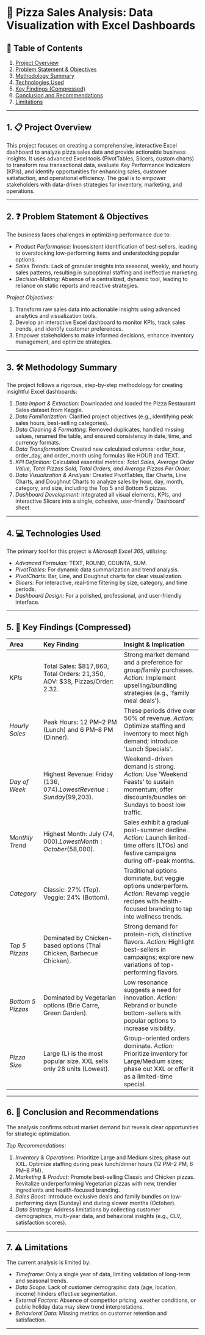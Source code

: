 # 🍕 Pizza Sales Analysis: Data Visualization with Excel Dashboards

## 📑 Table of Contents

1. [ Project Overview](#project-overview)
2. [ Problem Statement & Objectives](#problem-statement)
3. [ Methodology Summary](#methodology)
4. [ Technologies Used](#technologies-used)
5. [ Key Findings (Compressed)](#key-findings)
6. [ Conclusion and Recommendations](#conclusion-recommendations)
7. [ Limitations](#limitations)

---

## 1. 📋 Project Overview <a id="project-overview"></a>

This project focuses on creating a comprehensive, interactive Excel dashboard to analyze pizza sales data and provide actionable business insights. It uses advanced Excel tools (PivotTables, Slicers, custom charts) to transform raw transactional data, evaluate Key Performance Indicators (KPIs), and identify opportunities for enhancing sales, customer satisfaction, and operational efficiency. The goal is to empower stakeholders with data-driven strategies for inventory, marketing, and operations.

---

## 2. ❓ Problem Statement & Objectives <a id="problem-statement"></a>

The business faces challenges in optimizing performance due to:
* *Product Performance:* Inconsistent identification of best-sellers, leading to overstocking low-performing items and understocking popular options.
* *Sales Trends:* Lack of granular insights into seasonal, weekly, and hourly sales patterns, resulting in suboptimal staffing and ineffective marketing.
* *Decision-Making:* Absence of a centralized, dynamic tool, leading to reliance on static reports and reactive strategies.

*Project Objectives:*
1.  Transform raw sales data into actionable insights using advanced analytics and visualization tools.
2.  Develop an interactive Excel dashboard to monitor KPIs, track sales trends, and identify customer preferences.
3.  Empower stakeholders to make informed decisions, enhance inventory management, and optimize strategies.

---

## 3. 🛠 Methodology Summary <a id="methodology"></a>

The project follows a rigorous, step-by-step methodology for creating insightful Excel dashboards:

1.  *Data Import & Extraction:* Downloaded and loaded the Pizza Restaurant Sales dataset from Kaggle.
2.  *Data Familiarization:* Clarified project objectives (e.g., identifying peak sales hours, best-selling categories).
3.  *Data Cleaning & Formatting:* Removed duplicates, handled missing values, renamed the table, and ensured consistency in date, time, and currency formats.
4.  *Data Transformation:* Created new calculated columns: order_hour, order_day, and order_month using formulas like HOUR and TEXT.
5.  *KPI Definition:* Calculated essential metrics: *Total Sales, Average Order Value, Total Pizzas Sold, Total Orders, and Average Pizzas Per Order.*
6.  *Data Visualization & Analysis:* Created PivotTables, Bar Charts, Line Charts, and Doughnut Charts to analyze sales by hour, day, month, category, and size, including the Top 5 and Bottom 5 pizzas.
7.  *Dashboard Development:* Integrated all visual elements, KPIs, and interactive Slicers into a single, cohesive, user-friendly 'Dashboard' sheet.

---

## 4. 💻 Technologies Used <a id="technologies-used"></a>

The primary tool for this project is *Microsoft Excel 365*, utilizing:
* *Advanced Formulas:* TEXT, ROUND, COUNTA, SUM.
* *PivotTables:* For dynamic data summarization and trend analysis.
* *PivotCharts:* Bar, Line, and Doughnut charts for clear visualization.
* *Slicers:* For interactive, real-time filtering by size, category, and time periods.
* *Dashboard Design:* For a polished, professional, and user-friendly interface.

---

## 5. 🔑 Key Findings (Compressed) <a id="key-findings"></a>

| Area | Key Finding | Insight & Implication |
| :--- | :--- | :--- |
| *KPIs* | Total Sales: $817,860, Total Orders: 21,350, AOV: $38, Pizzas/Order: 2.32. | Strong market demand and a preference for group/family purchases. *Action:* Implement upselling/bundling strategies (e.g., 'family meal deals'). |
| *Hourly Sales* | Peak Hours: 12 PM–2 PM (Lunch) and 6 PM–8 PM (Dinner). | These periods drive over 50% of revenue. *Action:* Optimize staffing and inventory to meet high demand; introduce 'Lunch Specials'. |
| *Day of Week* | Highest Revenue: Friday ($136,074). Lowest Revenue: Sunday ($99,203). | Weekend-driven demand is strong. *Action:* Use 'Weekend Feasts' to sustain momentum; offer discounts/bundles on Sundays to boost low traffic. |
| *Monthly Trend* | Highest Month: July ($74,000). Lowest Month: October ($58,000). | Sales exhibit a gradual post-summer decline. *Action:* Launch limited-time offers (LTOs) and festive campaigns during off-peak months. |
| *Category* | Classic: 27% (Top). Veggie: 24% (Bottom). | Traditional options dominate, but veggie options underperform. *Action:* Revamp veggie recipes with health-focused branding to tap into wellness trends. |
| *Top 5 Pizzas* | Dominated by Chicken-based options (Thai Chicken, Barbecue Chicken). | Strong demand for protein-rich, distinctive flavors. *Action:* Highlight best-sellers in campaigns; explore new variations of top-performing flavors. |
| *Bottom 5 Pizzas* | Dominated by Vegetarian options (Brie Carre, Green Garden). | Low resonance suggests a need for innovation. *Action:* Rebrand or bundle bottom-sellers with popular options to increase visibility. |
| *Pizza Size* | Large (L) is the most popular size. XXL sells only 28 units (Lowest). | Group-oriented orders dominate. *Action:* Prioritize inventory for Large/Medium sizes; phase out XXL or offer it as a limited-time special. |

---

## 6. 🚀 Conclusion and Recommendations <a id="conclusion-recommendations"></a>

The analysis confirms robust market demand but reveals clear opportunities for strategic optimization.

*Top Recommendations:*

1.  *Inventory & Operations:* Prioritize Large and Medium sizes; phase out XXL. Optimize staffing during peak lunch/dinner hours (12 PM–2 PM, 6 PM–8 PM).
2.  *Marketing & Product:* Promote best-selling Classic and Chicken pizzas. Revitalize underperforming Vegetarian pizzas with new, trendier ingredients and health-focused branding.
3.  *Sales Boost:* Introduce exclusive deals and family bundles on low-performing days (Sunday) and during slower months (October).
4.  *Data Strategy:* Address limitations by collecting customer demographics, multi-year data, and behavioral insights (e.g., CLV, satisfaction scores).

---

## 7. ⚠ Limitations <a id="limitations"></a>

The current analysis is limited by:
* *Timeframe:* Only a single year of data, limiting validation of long-term and seasonal trends.
* *Data Scope:* Lack of customer demographic data (age, location, income) hinders effective segmentation.
* *External Factors:* Absence of competitor pricing, weather conditions, or public holiday data may skew trend interpretations.
* *Behavioral Data:* Missing metrics on customer retention and satisfaction.

---

